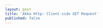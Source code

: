 ```yaml
---
layout: post
title: 'Akka Http: Client-side GET Request'
published: false
---
```


<script src="https://gist.github.com/developmentalmadness/9c81ca8a12b810d12de3.js"></script>
